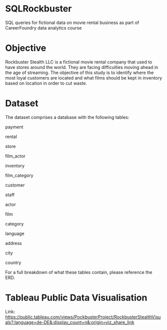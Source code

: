# SQLRockbuster
SQL queries for fictional data on movie rental business as part of CareerFoundry data analytics course

# Objective
Rockbuster Stealth LLC is a fictional movie rental company that used to have stores around the world. They are facing difficulties moving ahead in the age of streaming. The objective of this study is to identify where the most loyal customers are located and what films should be kept in inventory based on location in order to cut waste.

# Dataset
The dataset comprises a database with the following tables:

payment

rental

store

film_actor

inventory

film_category

customer

staff

actor

film

category

language

address

city

country

For a full breakdown of what these tables contain, please reference the ERD.

# Tableau Public Data Visualisation

Link: https://public.tableau.com/views/PockbusterProject/RockbusterStealthVisuals?:language=de-DE&:display_count=n&:origin=viz_share_link

